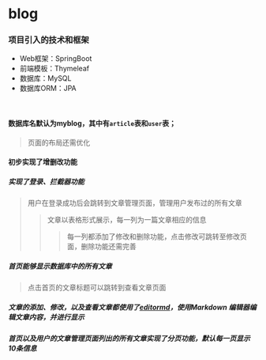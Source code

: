 # blog
### 项目引入的技术和框架
- Web框架：SpringBoot
- 前端模板：Thymeleaf
- 数据库：MySQL
- 数据库ORM：JPA
<br>

#### 数据库名默认为**myblog**，其中有`article`表和`user`表；

> 页面的布局还需优化

#### 初步实现了增删改功能

##### 实现了登录、拦截器功能

> 用户在登录成功后会跳转到文章管理页面，管理用户发布过的所有文章
>
> > 文章以表格形式展示，每一列为一篇文章相应的信息
> >
> > > 每一列都添加了修改和删除功能，点击修改可跳转至修改页面，删除功能还需完善
> > >

##### 首页能够显示数据库中的所有文章

> 点击首页的文章标题可以跳转到查看文章页面

##### 文章的添加、修改，以及查看文章都使用了[editormd](https://pandao.github.io/editor.md/)，使用Markdown 编辑器编辑文章内容，并进行显示

##### 首页以及用户的文章管理页面列出的所有文章实现了分页功能，默认每一页显示10条信息